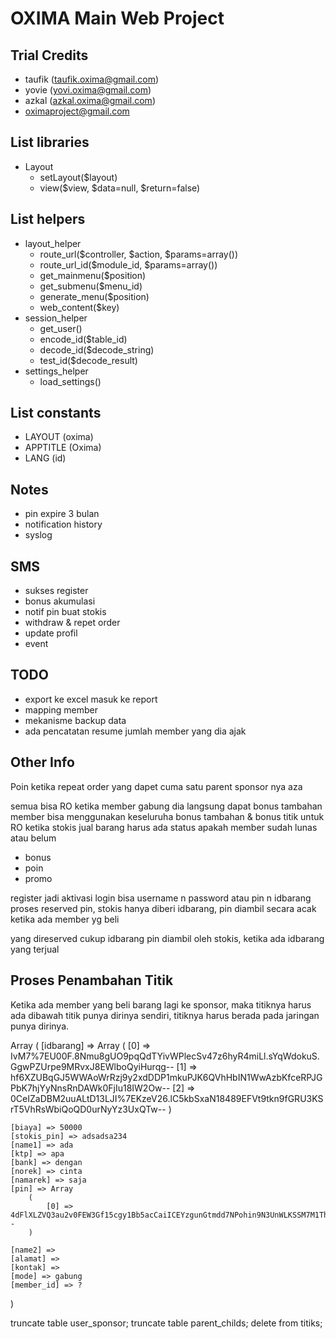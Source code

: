 OXIMA Main Web Project
=====================================

Trial Credits
----------------
- taufik (taufik.oxima@gmail.com)
- yovie (yovi.oxima@gmail.com)
- azkal (azkal.oxima@gmail.com)
- oximaproject@gmail.com

List libraries
----------------
- Layout
	- setLayout($layout)
	- view($view, $data=null, $return=false)

List helpers
----------------
- layout_helper
	- route_url($controller, $action, $params=array())
	- route_url_id($module_id, $params=array())
	- get_mainmenu($position)
	- get_submenu($menu_id)
	- generate_menu($position)
	- web_content($key)
- session_helper
	- get_user()
	- encode_id($table_id)
	- decode_id($decode_string)
	- test_id($decode_result)
- settings_helper
	- load_settings()

List constants
----------------
- LAYOUT (oxima)
- APPTITLE (Oxima)
- LANG (id)


Notes
----------------
- pin expire 3 bulan
- notification history
- syslog

SMS
----------------
- sukses register
- bonus akumulasi
- notif pin buat stokis
- withdraw & repet order
- update profil
- event


TODO
----------------
- export ke excel masuk ke report
- mapping member
- mekanisme backup data
- ada pencatatan resume jumlah member yang dia ajak


Other Info
----------------
Poin ketika repeat order yang dapet cuma satu parent sponsor nya aza

semua bisa RO
ketika member gabung dia langsung dapat bonus tambahan
member bisa menggunakan keseluruha bonus tambahan & bonus titik untuk RO
ketika stokis jual barang harus ada status apakah member sudah lunas atau belum
- bonus
- poin
- promo

register jadi aktivasi
login bisa username n password atau pin n idbarang
proses reserved pin, stokis hanya diberi idbarang, pin diambil secara acak ketika ada member yg beli

yang direserved cukup idbarang
pin diambil oleh stokis, ketika ada idbarang yang terjual

Proses Penambahan Titik
-----------------------
Ketika ada member yang beli barang lagi ke sponsor, maka titiknya harus ada dibawah
titik punya dirinya sendiri, titiknya harus berada pada jaringan punya dirinya.

Array
(
    [idbarang] => Array
        (
            [0] => IvM7%7EU00F.8Nmu8gUO9pqQdTYivWPlecSv47z6hyR4miLl.sYqWdokuS.GgwPZUrpe9MRvxJ8EWlboQyiHurqg--
            [1] => hf6XZUBqGJ5WWAoWrRzj9y2xdDDP1mkuPJK6QVhHbIN1WwAzbKfceRPJGPbK7hjYyNnsRnDAWk0FjIu18IW2Ow--
            [2] => 0CeIZaDBM2uuALtD13LJI%7EKzeV26.lC5kbSxaN18489EFVt9tkn9fGRU3KSrT5VhRsWbiQoQD0urNyYz3UxQTw--
        )

    [biaya] => 50000
    [stokis_pin] => adsadsa234
    [name1] => ada
    [ktp] => apa
    [bank] => dengan
    [norek] => cinta
    [namarek] => saja
    [pin] => Array
        (
            [0] => 4dFlXLZVQ3au2v0FEW3Gf15cgy1Bb5acCaiICEYzgunGtmdd7NPohin9N3UnWLKSSM7M1ThItdPdAC2.1exWVQ--
        )

    [name2] => 
    [alamat] => 
    [kontak] => 
    [mode] => gabung
    [member_id] => ?
)


truncate table user_sponsor;
truncate table parent_childs;
delete from titiks;

